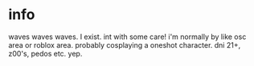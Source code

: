 # info
waves waves waves. I exist.
int with some care!
i'm normally by like osc area or roblox area. probably cosplaying a oneshot character. 
dni 21+, z00's, pedos etc.
yep.
